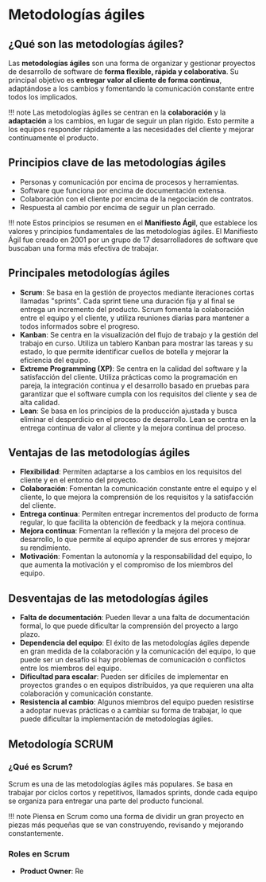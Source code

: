 # Metodologías ágiles

## ¿Qué son las metodologías ágiles?

Las **metodologías ágiles** son una forma de organizar y gestionar proyectos de desarrollo de software de **forma flexible, rápida y colaborativa**. Su principal objetivo es **entregar valor al cliente de forma continua**, adaptándose a los cambios y fomentando la comunicación constante entre todos los implicados.

!!! note
    Las metodologías ágiles se centran en la **colaboración** y la **adaptación** a los cambios, en lugar de seguir un plan rígido. Esto permite a los equipos responder rápidamente a las necesidades del cliente y mejorar continuamente el producto.

## Principios clave de las metodologías ágiles

- Personas y comunicación por encima de procesos y herramientas.
- Software que funciona por encima de documentación extensa.
- Colaboración con el cliente por encima de la negociación de contratos.
- Respuesta al cambio por encima de seguir un plan cerrado.

!!! note
    Estos principios se resumen en el **Manifiesto Ágil**, que establece los valores y principios fundamentales de las metodologías ágiles. El Manifiesto Ágil fue creado en 2001 por un grupo de 17 desarrolladores de software que buscaban una forma más efectiva de trabajar.

## Principales metodologías ágiles

- **Scrum**: Se basa en la gestión de proyectos mediante iteraciones cortas llamadas "sprints". Cada sprint tiene una duración fija y al final se entrega un incremento del producto. Scrum fomenta la colaboración entre el equipo y el cliente, y utiliza reuniones diarias para mantener a todos informados sobre el progreso.
- **Kanban**: Se centra en la visualización del flujo de trabajo y la gestión del trabajo en curso. Utiliza un tablero Kanban para mostrar las tareas y su estado, lo que permite identificar cuellos de botella y mejorar la eficiencia del equipo.
- **Extreme Programming (XP)**: Se centra en la calidad del software y la satisfacción del cliente. Utiliza prácticas como la programación en pareja, la integración continua y el desarrollo basado en pruebas para garantizar que el software cumpla con los requisitos del cliente y sea de alta calidad.
- **Lean**: Se basa en los principios de la producción ajustada y busca eliminar el desperdicio en el proceso de desarrollo. Lean se centra en la entrega continua de valor al cliente y la mejora continua del proceso.

## Ventajas de las metodologías ágiles

- **Flexibilidad**: Permiten adaptarse a los cambios en los requisitos del cliente y en el entorno del proyecto.
- **Colaboración**: Fomentan la comunicación constante entre el equipo y el cliente, lo que mejora la comprensión de los requisitos y la satisfacción del cliente.
- **Entrega continua**: Permiten entregar incrementos del producto de forma regular, lo que facilita la obtención de feedback y la mejora continua.
- **Mejora continua**: Fomentan la reflexión y la mejora del proceso de desarrollo, lo que permite al equipo aprender de sus errores y mejorar su rendimiento.
- **Motivación**: Fomentan la autonomía y la responsabilidad del equipo, lo que aumenta la motivación y el compromiso de los miembros del equipo.

## Desventajas de las metodologías ágiles

- **Falta de documentación**: Pueden llevar a una falta de documentación formal, lo que puede dificultar la comprensión del proyecto a largo plazo.
- **Dependencia del equipo**: El éxito de las metodologías ágiles depende en gran medida de la colaboración y la comunicación del equipo, lo que puede ser un desafío si hay problemas de comunicación o conflictos entre los miembros del equipo.
- **Dificultad para escalar**: Pueden ser difíciles de implementar en proyectos grandes o en equipos distribuidos, ya que requieren una alta colaboración y comunicación constante.
- **Resistencia al cambio**: Algunos miembros del equipo pueden resistirse a adoptar nuevas prácticas o a cambiar su forma de trabajar, lo que puede dificultar la implementación de metodologías ágiles.

## Metodología SCRUM

### ¿Qué es Scrum?

Scrum es una de las metodologías ágiles más populares. Se basa en trabajar por ciclos cortos y repetitivos, llamados sprints, donde cada equipo se organiza para entregar una parte del producto funcional.

!!! note
    Piensa en Scrum como una forma de dividir un gran proyecto en piezas más pequeñas que se van construyendo, revisando y mejorando constantemente.

### Roles en Scrum

- **Product Owner**: Re

